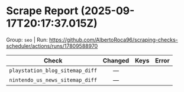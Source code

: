 # Scrape Report (2025-09-17T20:17:37.015Z)

Group: `seo`  |  Run: https://github.com/AlbertoRoca96/scraping-checks-scheduler/actions/runs/17809588970

| Check | Changed | Keys | Error |
|---|:---:|:--|:--|
| `playstation_blog_sitemap_diff` | — |  |  |
| `nintendo_us_news_sitemap_diff` | — |  |  |
